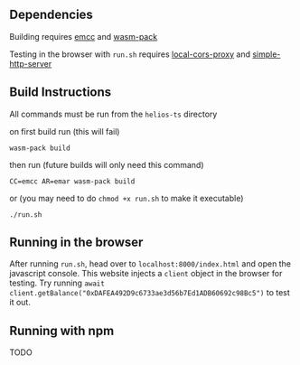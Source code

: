 ## Dependencies
Building requires [emcc](https://emscripten.org/) and [wasm-pack](https://rustwasm.github.io/wasm-pack/installer/)

Testing in the browser with `run.sh` requires [local-cors-proxy](https://www.npmjs.com/package/local-cors-proxy) and [simple-http-server](https://crates.io/crates/simple-http-server)

## Build Instructions
All commands must be run from the `helios-ts` directory

on first build run (this will fail)
```
wasm-pack build
```

then run (future builds will only need this command)
```
CC=emcc AR=emar wasm-pack build
```

or (you may need to do `chmod +x run.sh` to make it executable)
```
./run.sh
```

## Running in the browser
After running `run.sh`, head over to `localhost:8000/index.html` and open the javascript console. This website injects a `client` object in the browser for testing. Try running `await client.getBalance("0xDAFEA492D9c6733ae3d56b7Ed1ADB60692c98Bc5")` to test it out.

## Running with npm
TODO
